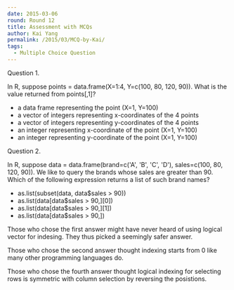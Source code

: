 ```yaml
---
date: 2015-03-06
round: Round 12
title: Assessment with MCQs
author: Kai Yang
permalink: /2015/03/MCQ-by-Kai/
tags:
  - Multiple Choice Question
---
```


Question 1. 

In R, suppose points = data.frame(X=1:4, Y=c(100, 80, 120, 90)). What is the value returned from points[,1]?

* a data frame representing the point (X=1, Y=100)
* a vector of integers representing x-coordinates of the 4 points
* a vector of integers representing y-coordinates of the 4 points
* an integer representing x-coordinate of the point (X=1, Y=100)
* an integer representing y-coordinate of the point (X=1, Y=100)



Question 2. 

In R, suppose data = data.frame(brand=c('A', 'B', 'C', 'D'), sales=c(100, 80, 120, 90)). We like to query the brands whose sales are greater than 90. Which of the following expression returns a list of such brand names?

* as.list(subset(data, data$sales > 90))
* as.list(data[data$sales > 90,][0])
* as.list(data[data$sales > 90,][1])
* as.list(data[data$sales > 90,])


Those who chose the first answer might have never heard of using logical vector for indesing. They thus picked a seemingly safer answer. 

Those who chose the second answer thought indexing starts from 0 like many other programming languages do.

Those who chose the fourth answer thought logical indexing for selecting rows is symmetric with column selection by reversing the posistions. 




